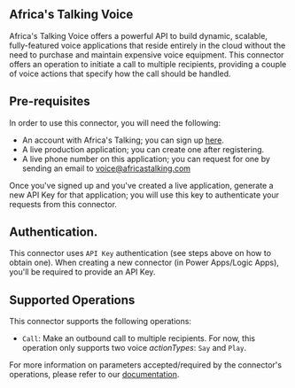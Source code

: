 ## Africa's Talking Voice

Africa's Talking Voice offers a powerful API to build dynamic, scalable, fully-featured voice applications that reside entirely in the cloud without the need to purchase and maintain expensive voice equipment. This connector offers an operation to initiate a call to multiple recipients, providing a couple of voice actions that specify how the call should be handled.

## Pre-requisites

In order to use this connector, you will need the following:

* An account with Africa's Talking; you can sign up [here](https://account.africastalking.com/auth/register?next=%2Fauth%2Fsignup).
* A live production application; you can create one after registering.
* A live phone number on this application; you can request for one by sending an email to voice@africastalking.com

Once you've signed up and you've created a live application, generate a new API Key for that application; you will use this key to authenticate your requests from this connector.

## Authentication.

This connector uses `API Key` authentication (see steps above on how to obtain one). When creating a new connector (in Power Apps/Logic Apps), you'll be required to provide an API Key.

## Supported Operations

This connector supports the following operations:

* `Call`: Make an outbound call to multiple recipients. For now, this operation only supports two voice *actionTypes*: `Say` and `Play`. 

For more information on parameters accepted/required by the connector's operations, please refer to our [documentation](https://developers.africastalking.com/docs/voice/overview).
